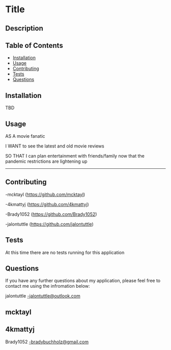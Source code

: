 # Title
  
  ## Description
 
  
  ## Table of Contents
  - [Installation](#installation)
  - [Usage](#usage)
  - [Contributing](#contributing)
  - [Tests](#tests)
  - [Questions](#questions)
  
  ## Installation
  TBD
 
  ## Usage
  AS A movie fanatic
  
  I WANT to see the latest and old movie reviews
  
  SO THAT I can plan entertainment with friends/family now that the pandemic restrictions are lightening up 
  
  
  ---
  ## Contributing 
  -mcktayl (https://github.com/mcktayl) 
  
  -4kmattyj (https://github.com/4kmattyj) 
  
  -Brady1052 (https://github.com/Brady1052)
  
  -jalontuttle (https://github.com/jalontuttle)
  
  ## Tests
  At this time there are no tests running for this application
 
  ## Questions
  If you have any further questions about my application, please feel free to contact me using the infromation below:
  
  jalontuttle
  -jalontuttle@outlook.com

  mcktayl
  -

  4kmattyj
  -

  Brady1052
  -bradybuchholz@gmail.com